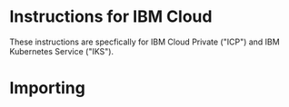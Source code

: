 # Instructions for IBM Cloud

These instructions are specfically for IBM Cloud Private ("ICP") and IBM Kubernetes Service ("IKS").

# Importing 
